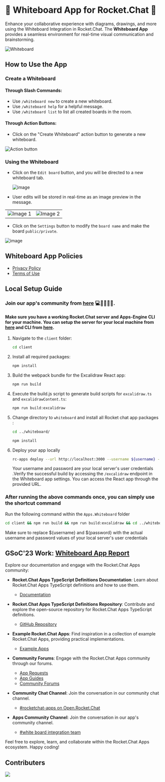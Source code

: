 # 🚀 Whiteboard App for Rocket.Chat 🎨

Enhance your collaborative experience with diagrams, drawings, and more using the Whiteboard Integration in Rocket.Chat. The **Whiteboard App** provides a seamless environment for real-time visual communication and brainstorming.

![Whiteboard](https://github.com/RocketChat/Apps.Whiteboard/assets/92238941/f6b77aa6-cb76-49d2-a83b-445b116fd1f0)

## How to Use the App

### Create a Whiteboard

#### Through Slash Commands:

- Use `/whiteboard new` to create a new whiteboard.
- Use `/whiteboard help` for a helpful message.
- Use `/whiteboard list` to list all created boards in the room.

#### Through Action Buttons:

- Click on the "Create Whiteboard" action button to generate a new whiteboard.

![Action button](https://github.com/RocketChat/Apps.Whiteboard/assets/92238941/58647f66-13ec-4808-814a-e2e1be783328)

### Using the Whiteboard

- Click on the `Edit board` button, and you will be directed to a new whiteboard tab.

  ![image](https://github.com/RocketChat/Apps.Whiteboard/assets/92238941/8c0107df-9a66-4435-9b17-e7cb73d3881c)

- User edits will be stored in real-time as an image preview in the message.

<table>
  <tr>
    <td><img src="https://github.com/RocketChat/Apps.Whiteboard/assets/92238941/f550edbd-baf7-4122-acff-d4240def97ec" alt="Image 1"></td>
    <td><img src="https://github.com/RocketChat/Apps.Whiteboard/assets/92238941/3a385c99-6366-43d9-a1b2-6654a95dac1c" alt="Image 2"></td>
  </tr>
</table>

- Click on the `Settings` button to modify the `board name` and make the board `public/private`.

![image](https://github.com/RocketChat/Apps.Whiteboard/assets/92238941/285896e1-995e-457d-9911-8a77bdf4679c)

## Whiteboard App Policies

- [Privacy Policy](https://docs.google.com/document/d/1TnEIvkCBgvsd0QcuHJAqloPL9O5g5rS62MVgLd4dou8/edit?usp=sharing)
- [Terms of Use](https://docs.google.com/document/d/10rs2D-b3f7SzT6-liMQNdZ6XqSC6vSiLYsvEG3Ip2d4/edit?usp=sharing)

## Local Setup Guide
### Join our app's community from [here](https://open.rocket.chat/channel/white-board-integration-team) 💻🧑‍🤝‍🧑🚀.
#### Make sure you have a working Rocket.Chat server and Apps-Engine CLI for your machine. You can setup the server for your local machine from [here](https://developer.rocket.chat/open-source-projects/server/server-environment-setup) and CLI from [here](https://developer.rocket.chat/apps-engine/getting-started/rocket.chat-app-engine-cli).

1. Navigate to the `client` folder: 
   ```bash
   cd client
   ```

2. Install all required packages:
   ```bash
   npm install
   ```

3. Build the webpack bundle for the Excalidraw React app:
   ```bash
   npm run build
   ```

4. Execute the build.js script to generate build scripts for `excalidraw.ts` and `excalidrawContent.ts`:
   ```bash
   npm run build:excalidraw
   ```

5. Change directory to `whiteboard` and install all Rocket chat app packages :
   ```bash
   cd ../whiteboard/
   ```
   ```bash
   npm install
   ```
6. Deploy your app locally
   ```bash
   rc-apps deploy --url http://localhost:3000 --username ${username} --password ${password}
   ```
   
   Your username and password are your local server's user credentials .Verify the successful build by accessing the `/excalidraw` endpoint in the Whiteboard app settings. You can access the React app through the provided URL.

   
### After running the above commands once, you can simply use the shortcut command  

Run the following command within the `Apps.Whiteboard` folder
   ```bash
   cd client && npm run build && npm run build:excalidraw && cd ../whiteboard/ && rc-apps deploy --url http://localhost:3000 --username ${username} --password ${password}
   ```
   Make sure to replace ${username} and ${password} with the actual username and password values of your local server's user credentials


## GSoC'23 Work: [Whiteboard App Report](https://github.com/CulturalProfessor/Google-Summer-of-Code-23)

Explore our documentation and engage with the Rocket.Chat Apps community:

- **Rocket.Chat Apps TypeScript Definitions Documentation**: Learn about Rocket.Chat Apps TypeScript definitions and how to use them.
   - [Documentation](https://rocketchat.github.io/Rocket.Chat.Apps-engine/)

- **Rocket.Chat Apps TypeScript Definitions Repository**: Contribute and explore the open-source repository for Rocket.Chat Apps TypeScript definitions.
   - [GitHub Repository](https://github.com/RocketChat/Rocket.Chat.Apps-engine)

- **Example Rocket.Chat Apps**: Find inspiration in a collection of example Rocket.Chat Apps, providing practical implementations.
   - [Example Apps](https://github.com/graywolf336/RocketChatApps)

- **Community Forums**: Engage with the Rocket.Chat Apps community through our forums.
   - [App Requests](https://forums.rocket.chat/c/rocket-chat-apps/requests)
   - [App Guides](https://forums.rocket.chat/c/rocket-chat-apps/guides)
   - [Community Forums](https://forums.rocket.chat/c/rocket-chat-apps)

- **Community Chat Channel**: Join the conversation in our community chat channel.
   - [#rocketchat-apps on Open.Rocket.Chat](https://open.rocket.chat/channel/rocketchat-apps)

- **Apps Community Channel**: Join the conversation in our app's community channel.
   - [#white board integration team](https://open.rocket.chat/channel/white-board-integration-team)

Feel free to explore, learn, and collaborate within the Rocket.Chat Apps ecosystem. Happy coding!


## Contributers

<a href="https://github.com/RocketChat/Apps.Whiteboard/graphs/contributors">
  <img src="https://contrib.rocks/image?repo=RocketChat/Apps.Whiteboard" />
</a>
